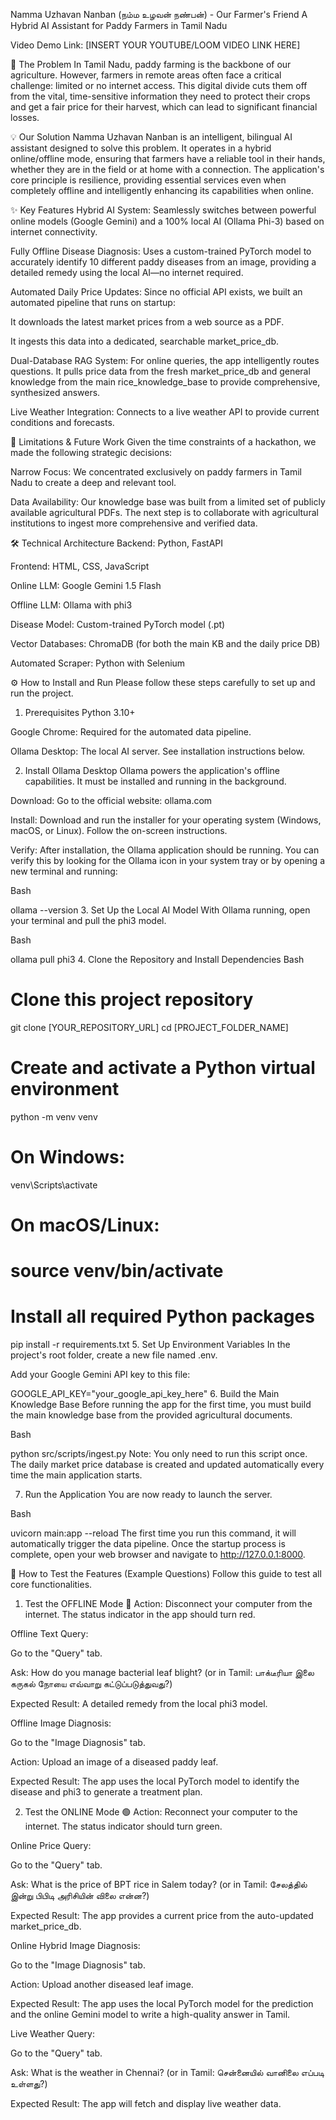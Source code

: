 Namma Uzhavan Nanban (நம்ம உழவன் நண்பன்) - Our Farmer's Friend
A Hybrid AI Assistant for Paddy Farmers in Tamil Nadu

Video Demo Link: [INSERT YOUR YOUTUBE/LOOM VIDEO LINK HERE]

🌾 The Problem
In Tamil Nadu, paddy farming is the backbone of our agriculture. However, farmers in remote areas often face a critical challenge: limited or no internet access. This digital divide cuts them off from the vital, time-sensitive information they need to protect their crops and get a fair price for their harvest, which can lead to significant financial losses.

💡 Our Solution
Namma Uzhavan Nanban is an intelligent, bilingual AI assistant designed to solve this problem. It operates in a hybrid online/offline mode, ensuring that farmers have a reliable tool in their hands, whether they are in the field or at home with a connection. The application's core principle is resilience, providing essential services even when completely offline and intelligently enhancing its capabilities when online.

✨ Key Features
Hybrid AI System: Seamlessly switches between powerful online models (Google Gemini) and a 100% local AI (Ollama Phi-3) based on internet connectivity.

Fully Offline Disease Diagnosis: Uses a custom-trained PyTorch model to accurately identify 10 different paddy diseases from an image, providing a detailed remedy using the local AI—no internet required.

Automated Daily Price Updates: Since no official API exists, we built an automated pipeline that runs on startup:

It downloads the latest market prices from a web source as a PDF.

It ingests this data into a dedicated, searchable market_price_db.

Dual-Database RAG System: For online queries, the app intelligently routes questions. It pulls price data from the fresh market_price_db and general knowledge from the main rice_knowledge_base to provide comprehensive, synthesized answers.

Live Weather Integration: Connects to a live weather API to provide current conditions and forecasts.

🚧 Limitations & Future Work
Given the time constraints of a hackathon, we made the following strategic decisions:

Narrow Focus: We concentrated exclusively on paddy farmers in Tamil Nadu to create a deep and relevant tool.

Data Availability: Our knowledge base was built from a limited set of publicly available agricultural PDFs. The next step is to collaborate with agricultural institutions to ingest more comprehensive and verified data.

🛠️ Technical Architecture
Backend: Python, FastAPI

Frontend: HTML, CSS, JavaScript

Online LLM: Google Gemini 1.5 Flash

Offline LLM: Ollama with phi3

Disease Model: Custom-trained PyTorch model (.pt)

Vector Databases: ChromaDB (for both the main KB and the daily price DB)

Automated Scraper: Python with Selenium

⚙️ How to Install and Run
Please follow these steps carefully to set up and run the project.

1. Prerequisites
Python 3.10+

Google Chrome: Required for the automated data pipeline.

Ollama Desktop: The local AI server. See installation instructions below.

2. Install Ollama Desktop
Ollama powers the application's offline capabilities. It must be installed and running in the background.

Download: Go to the official website: ollama.com

Install: Download and run the installer for your operating system (Windows, macOS, or Linux). Follow the on-screen instructions.

Verify: After installation, the Ollama application should be running. You can verify this by looking for the Ollama icon in your system tray or by opening a new terminal and running:

Bash

ollama --version
3. Set Up the Local AI Model
With Ollama running, open your terminal and pull the phi3 model.

Bash

ollama pull phi3
4. Clone the Repository and Install Dependencies
Bash

# Clone this project repository
git clone [YOUR_REPOSITORY_URL]
cd [PROJECT_FOLDER_NAME]

# Create and activate a Python virtual environment
python -m venv venv
# On Windows:
venv\Scripts\activate
# On macOS/Linux:
# source venv/bin/activate

# Install all required Python packages
pip install -r requirements.txt
5. Set Up Environment Variables
In the project's root folder, create a new file named .env.

Add your Google Gemini API key to this file:

GOOGLE_API_KEY="your_google_api_key_here"
6. Build the Main Knowledge Base
Before running the app for the first time, you must build the main knowledge base from the provided agricultural documents.

Bash

python src/scripts/ingest.py
Note: You only need to run this script once. The daily market price database is created and updated automatically every time the main application starts.

7. Run the Application
You are now ready to launch the server.

Bash

uvicorn main:app --reload
The first time you run this command, it will automatically trigger the data pipeline. Once the startup process is complete, open your web browser and navigate to http://127.0.0.1:8000.

🧪 How to Test the Features (Example Questions)
Follow this guide to test all core functionalities.

1. Test the OFFLINE Mode 🔴
Action: Disconnect your computer from the internet. The status indicator in the app should turn red.

Offline Text Query:

Go to the "Query" tab.

Ask: How do you manage bacterial leaf blight? (or in Tamil: பாக்டீரியா இலை கருகல் நோயை எவ்வாறு கட்டுப்படுத்துவது?)

Expected Result: A detailed remedy from the local phi3 model.

Offline Image Diagnosis:

Go to the "Image Diagnosis" tab.

Action: Upload an image of a diseased paddy leaf.

Expected Result: The app uses the local PyTorch model to identify the disease and phi3 to generate a treatment plan.

2. Test the ONLINE Mode 🟢
Action: Reconnect your computer to the internet. The status indicator should turn green.

Online Price Query:

Go to the "Query" tab.

Ask: What is the price of BPT rice in Salem today? (or in Tamil: சேலத்தில் இன்று பிபிடி அரிசியின் விலை என்ன?)

Expected Result: The app provides a current price from the auto-updated market_price_db.

Online Hybrid Image Diagnosis:

Go to the "Image Diagnosis" tab.

Action: Upload another diseased leaf image.

Expected Result: The app uses the local PyTorch model for the prediction and the online Gemini model to write a high-quality answer in Tamil.

Live Weather Query:

Go to the "Query" tab.

Ask: What is the weather in Chennai? (or in Tamil: சென்னையில் வானிலை எப்படி உள்ளது?)

Expected Result: The app will fetch and display live weather data.
